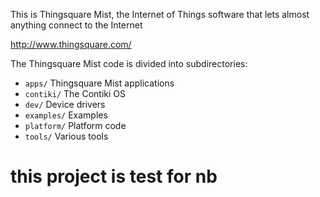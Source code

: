 This is Thingsquare Mist, the Internet of Things software that lets
almost anything connect to the Internet

http://www.thingsquare.com/

The Thingsquare Mist code is divided into subdirectories:

* `apps/`     Thingsquare Mist applications
* `contiki/`  The Contiki OS
* `dev/`      Device drivers
* `examples/` Examples
* `platform/` Platform code
* `tools/`    Various tools


# this project is test for nb


